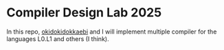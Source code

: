 # Compiler Design Lab 2025

In this repo, [okidokidokkaebi](github.com/okidokidokkaebi) and I will implement multiple compiler for the languages L0.L1 and others (I think).
